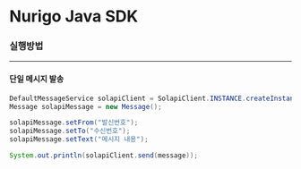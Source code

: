 # Nurigo Java SDK

### 실행방법

---

#### 단일 메시지 발송

```java
DefaultMessageService solapiClient = SolapiClient.INSTANCE.createInstance("ENTER_YOUR_API_KEY", "ENTER_YOUR_API_SECRET_KEY");
Message solapiMessage = new Message();

solapiMessage.setFrom("발신번호");
solapiMessage.setTo("수신번호");
solapiMessage.setText("메시지 내용");

System.out.println(solapiClient.send(message));
```
